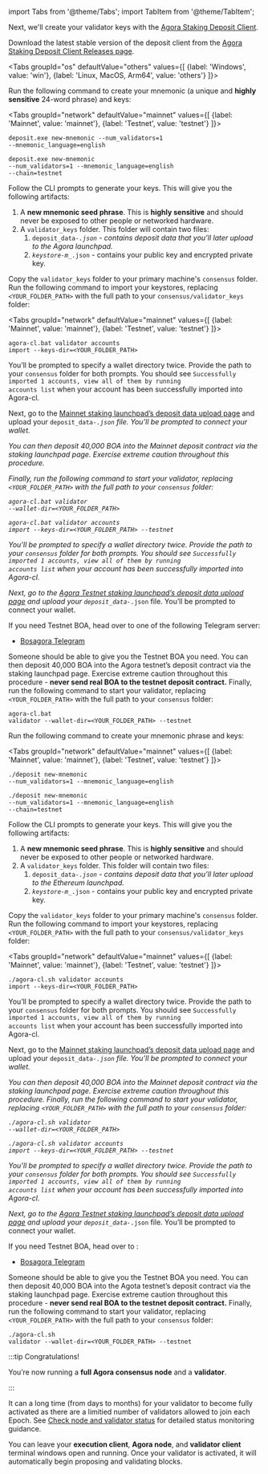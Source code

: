 import Tabs from '@theme/Tabs';
import TabItem from '@theme/TabItem';

Next, we'll create your validator keys with the [Agora Staking Deposit Client](https://github.com/zeroone-boa/agora-deposit-cli).

Download the latest stable version of the deposit client from the [Agora Staking Deposit Client Releases page](https://github.com/zeroone-boa/agora-deposit-cli/releases).

<Tabs groupId="os" defaultValue="others" values={[
    {label: 'Windows', value: 'win'},
    {label: 'Linux, MacOS, Arm64', value: 'others'}
]}>
  <TabItem value="win">
    <p>Run the following command to create your mnemonic (a unique and <strong>highly sensitive</strong> 24-word phrase) and keys:</p>
    <Tabs groupId="network" defaultValue="mainnet" values={[
        {label: 'Mainnet', value: 'mainnet'},
        {label: 'Testnet', value: 'testnet'}
    ]}>
      <TabItem value="mainnet">
        <pre><code>deposit.exe new-mnemonic --num_validators=1 --mnemonic_language=english</code></pre>
      </TabItem>
      <TabItem value="testnet">
        <pre><code>deposit.exe new-mnemonic --num_validators=1 --mnemonic_language=english --chain=testnet</code></pre>
      </TabItem>
    </Tabs>
    <p>Follow the CLI prompts to generate your keys. This will give you the following artifacts:</p>
    <ol>
      <li>A <strong>new mnemonic seed phrase</strong>. This is <strong>highly sensitive</strong> and should never be exposed to other people or networked hardware.</li>
      <li>A <code>validator_keys</code> folder. This folder will contain two files:
        <ol>
          <li><code>deposit_data-*.json</code> - contains deposit data that you’ll later upload to the Agora launchpad.</li>
          <li><code>keystore-m_*.json</code> - contains your public key and encrypted private key.</li>
        </ol>
      </li>
    </ol>
    <p>Copy the <code>validator_keys</code> folder to your primary machine's <code>consensus</code> folder. Run the following command to import your keystores, replacing <code>&lt;YOUR_FOLDER_PATH&gt;</code> with the full path to your <code>consensus/validator_keys</code> folder:</p>
    <Tabs groupId="network" defaultValue="mainnet" values={[
        {label: 'Mainnet', value: 'mainnet'},
        {label: 'Testnet', value: 'testnet'}
    ]}>
      <TabItem value="mainnet">
        <pre><code>agora-cl.bat validator accounts import --keys-dir=&lt;YOUR_FOLDER_PATH&gt;</code></pre>
        <p>You’ll be prompted to specify a wallet directory twice. Provide the path to your <code>consensus</code> folder for both prompts. You should see <code>Successfully imported 1 accounts, view all of them by running accounts list</code> when your account has been successfully imported into Agora-cl.</p>
        <p>Next, go to the <a href='https://agora-staking.bosagora.org/en/upload-deposit-data'>Mainnet staking launchpad’s deposit data upload page</a> and upload your <code>deposit_data-*.json</code> file. You’ll be prompted to connect your wallet.</p>
        <p>You can then deposit 40,000 BOA into the Mainnet deposit contract via the staking launchpad page. Exercise extreme caution throughout this procedure.</p>
        <p>Finally, run the following command to start your validator, replacing <code>&lt;YOUR_FOLDER_PATH&gt;</code> with the full path to your <code>consensus</code> folder:</p>
        <pre><code>agora-cl.bat validator --wallet-dir=&lt;YOUR_FOLDER_PATH&gt;</code></pre>
      </TabItem>
      <TabItem value="testnet">
        <pre><code>agora-cl.bat validator accounts import --keys-dir=&lt;YOUR_FOLDER_PATH&gt; --testnet</code></pre>
        <p>You’ll be prompted to specify a wallet directory twice. Provide the path to your <code>consensus</code> folder for both prompts. You should see <code>Successfully imported 1 accounts, view all of them by running accounts list</code> when your account has been successfully imported into Agora-cl.</p>
        <p>Next, go to the <a href='https://testnet-agora-staking.bosagora.org/en/upload-deposit-data'>Agora Testnet staking launchpad’s deposit data upload page</a> and upload your <code>deposit_data-*.json</code> file. You’ll be prompted to connect your wallet.</p>
        <p>If you need Testnet BOA, head over to one of the following Telegram server:</p>
        <ul>
          <li><a href='https://t.me/bosagora_eng'>Bosagora Telegram</a></li>
        </ul>
        <p>Someone should be able to give you the Testnet BOA you need. You can then deposit 40,000 BOA into the Agora testnet’s deposit contract via the staking launchpad page. Exercise extreme caution throughout this procedure - <strong>never send real BOA to the testnet deposit contract.</strong> Finally, run the following command to start your validator, replacing <code>&lt;YOUR_FOLDER_PATH&gt;</code> with the full path to your <code>consensus</code> folder:</p>
        <pre><code>agora-cl.bat validator --wallet-dir=&lt;YOUR_FOLDER_PATH&gt; --testnet</code></pre>
      </TabItem>
    </Tabs>
  </TabItem>
  <TabItem value="others">
    <p>Run the following command to create your mnemonic phrase and keys:</p>
    <Tabs groupId="network" defaultValue="mainnet" values={[
        {label: 'Mainnet', value: 'mainnet'},
        {label: 'Testnet', value: 'testnet'}
    ]}>
      <TabItem value="mainnet">
        <pre><code>./deposit new-mnemonic --num_validators=1 --mnemonic_language=english</code></pre>
      </TabItem>
      <TabItem value="testnet">
        <pre><code>./deposit new-mnemonic --num_validators=1 --mnemonic_language=english --chain=testnet</code></pre>
      </TabItem>
    </Tabs>
    <p>Follow the CLI prompts to generate your keys. This will give you the following artifacts:</p>
    <ol>
      <li>A <strong>new mnemonic seed phrase</strong>. This is <strong>highly sensitive</strong> and should never be exposed to other people or networked hardware.</li>
      <li>A <code>validator_keys</code> folder. This folder will contain two files:
        <ol>
          <li><code>deposit_data-*.json</code> - contains deposit data that you’ll later upload to the Ethereum launchpad.</li>
          <li><code>keystore-m_*.json</code> - contains your public key and encrypted private key.</li>
        </ol>
      </li>
    </ol>
    <p>Copy the <code>validator_keys</code> folder to your primary machine's <code>consensus</code> folder. Run the following command to import your keystores, replacing <code>&lt;YOUR_FOLDER_PATH&gt;</code> with the full path to your <code>consensus/validator_keys</code> folder:</p>
    <Tabs groupId="network" defaultValue="mainnet" values={[
        {label: 'Mainnet', value: 'mainnet'},
        {label: 'Testnet', value: 'testnet'}
    ]}>
      <TabItem value="mainnet">
        <pre><code>./agora-cl.sh validator accounts import --keys-dir=&lt;YOUR_FOLDER_PATH&gt;</code></pre>
        <p>You’ll be prompted to specify a wallet directory twice. Provide the path to your <code>consensus</code> folder for both prompts. You should see <code>Successfully imported 1 accounts, view all of them by running accounts list</code> when your account has been successfully imported into Agora-cl.</p>
        <p>Next, go to the <a href='https://agora-staking.bosagora.org/en/upload-deposit-data'>Mainnet staking launchpad’s deposit data upload page</a> and upload your <code>deposit_data-*.json</code> file. You’ll be prompted to connect your wallet.</p>
        <p>You can then deposit 40,000 BOA into the Mainnet deposit contract via the staking launchpad page. Exercise extreme caution throughout this procedure. Finally, run the following command to start your validator, replacing <code>&lt;YOUR_FOLDER_PATH&gt;</code> with the full path to your <code>consensus</code> folder:</p>
        <pre><code>./agora-cl.sh validator --wallet-dir=&lt;YOUR_FOLDER_PATH&gt;</code></pre>
      </TabItem>
      <TabItem value="testnet">
        <pre><code>./agora-cl.sh validator accounts import --keys-dir=&lt;YOUR_FOLDER_PATH&gt; --testnet</code></pre>
        <p>You’ll be prompted to specify a wallet directory twice. Provide the path to your <code>consensus</code> folder for both prompts. You should see <code>Successfully imported 1 accounts, view all of them by running accounts list</code> when your account has been successfully imported into Agora-cl.</p>
        <p>Next, go to the <a href='https://goerli.launchpad.ethereum.org/en/upload-deposit-data'>Agora Testnet staking launchpad’s deposit data upload page</a> and upload your <code>deposit_data-*.json</code> file. You’ll be prompted to connect your wallet.</p>
        <p>If you need Testnet BOA, head over to :</p>
        <ul>
          <li><a href='https://t.me/bosagora_eng'>Bosagora Telegram</a></li>
        </ul>
        <p>Someone should be able to give you the Testnet BOA you need. You can then deposit 40,000 BOA into the Agota testnet’s deposit contract via the staking launchpad page. Exercise extreme caution throughout this procedure - <strong>never send real BOA to the testnet deposit contract.</strong>  Finally, run the following command to start your validator, replacing <code>&lt;YOUR_FOLDER_PATH&gt;</code> with the full path to your <code>consensus</code> folder:</p>
        <pre><code>./agora-cl.sh validator --wallet-dir=&lt;YOUR_FOLDER_PATH&gt; --testnet</code></pre>
      </TabItem>
    </Tabs>
  </TabItem>
</Tabs>

:::tip Congratulations!

You’re now running a <strong>full Agora consensus node</strong> and a <strong>validator</strong>.

:::

It can a long time (from days to months) for your validator to become fully activated as there are a limitied number of validators allowed to join each Epoch. See [Check node and validator status](/docs/monitoring/checking-status) for detailed status monitoring guidance.

You can leave your **execution client**, **Agora node**, and **validator client** terminal windows open and running. Once your validator is activated, it will automatically begin proposing and validating blocks.
